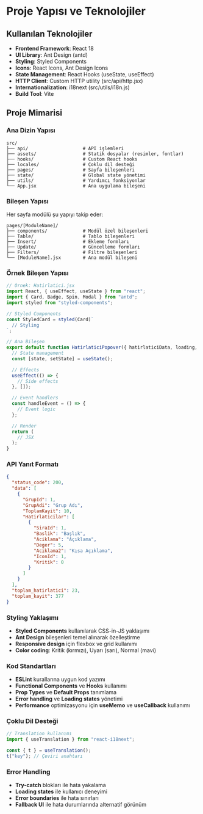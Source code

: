 # Proje Yapısı ve Teknolojiler

## Kullanılan Teknolojiler

- **Frontend Framework**: React 18
- **UI Library**: Ant Design (antd)
- **Styling**: Styled Components
- **Icons**: React Icons, Ant Design Icons
- **State Management**: React Hooks (useState, useEffect)
- **HTTP Client**: Custom HTTP utility (src/api/http.jsx)
- **Internationalization**: i18next (src/utils/i18n.js)
- **Build Tool**: Vite

## Proje Mimarisi

### Ana Dizin Yapısı

```
src/
├── api/                    # API işlemleri
├── assets/                 # Statik dosyalar (resimler, fontlar)
├── hooks/                  # Custom React hooks
├── locales/                # Çoklu dil desteği
├── pages/                  # Sayfa bileşenleri
├── state/                  # Global state yönetimi
├── utils/                  # Yardımcı fonksiyonlar
└── App.jsx                 # Ana uygulama bileşeni
```

### Bileşen Yapısı

Her sayfa modülü şu yapıyı takip eder:

```
pages/[ModuleName]/
├── components/             # Modül özel bileşenleri
├── Table/                  # Tablo bileşenleri
├── Insert/                 # Ekleme formları
├── Update/                 # Güncelleme formları
├── Filters/                # Filtre bileşenleri
└── [ModuleName].jsx        # Ana modül bileşeni
```

### Örnek Bileşen Yapısı

```jsx
// Örnek: Hatirlatici.jsx
import React, { useEffect, useState } from "react";
import { Card, Badge, Spin, Modal } from "antd";
import styled from "styled-components";

// Styled Components
const StyledCard = styled(Card)`
  // Styling
`;

// Ana Bileşen
export default function HatirlaticiPopover({ hatirlaticiData, loading, open, setOpen }) {
  // State management
  const [state, setState] = useState();

  // Effects
  useEffect(() => {
    // Side effects
  }, []);

  // Event handlers
  const handleEvent = () => {
    // Event logic
  };

  // Render
  return (
    // JSX
  );
}
```

### API Yanıt Formatı

```json
{
  "status_code": 200,
  "data": [
    {
      "GrupId": 1,
      "GrupAdi": "Grup Adı",
      "ToplamKayit": 10,
      "Hatirlaticilar": [
        {
          "SiraId": 1,
          "Baslik": "Başlık",
          "Aciklama": "Açıklama",
          "Deger": 5,
          "Aciklama2": "Kısa Açıklama",
          "IconId": 1,
          "Kritik": 0
        }
      ]
    }
  ],
  "toplam_hatirlatici": 23,
  "toplam_kayit": 377
}
```

### Styling Yaklaşımı

- **Styled Components** kullanılarak CSS-in-JS yaklaşımı
- **Ant Design** bileşenleri temel alınarak özelleştirme
- **Responsive design** için flexbox ve grid kullanımı
- **Color coding**: Kritik (kırmızı), Uyarı (sarı), Normal (mavi)

### Kod Standartları

- **ESLint** kurallarına uygun kod yazımı
- **Functional Components** ve **Hooks** kullanımı
- **Prop Types** ve **Default Props** tanımlama
- **Error handling** ve **Loading states** yönetimi
- **Performance** optimizasyonu için **useMemo** ve **useCallback** kullanımı

### Çoklu Dil Desteği

```jsx
// Translation kullanımı
import { useTranslation } from "react-i18next";

const { t } = useTranslation();
t("key"); // Çeviri anahtarı
```

### Error Handling

- **Try-catch** blokları ile hata yakalama
- **Loading states** ile kullanıcı deneyimi
- **Error boundaries** ile hata sınırları
- **Fallback UI** ile hata durumlarında alternatif görünüm
